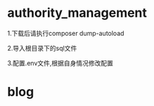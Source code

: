 # authority_management

1.下载后请执行composer dump-autoload

2.导入根目录下的sql文件

3.配置.env文件,根据自身情况修改配置
# blog
